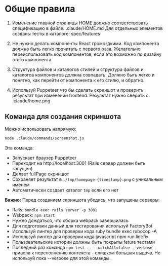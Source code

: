 # Общие правила

1. Изменение главной страницы HOME должно соответствовать спецификацию в файле: .claude/HOME.md
   Для отдельных элементов созданы тесты в каталоге: spec/features

2. Не нужно делать компоненты React громоздкими. Код компонента должно быть легко прочитать с первого раза.
   Желательно переиспользовать код компонентов, если это возможно по дизайну этого компонента.

3. Структура файлов и каталогов стилей и структура файлов и каталогов компонентов должна совпадать.
   Должно быть легко и понятно, как перейти от компонента к его стилю, и обратно.

4. Используй Puppeteer что бы сделать скриншот и проверить результат при изменении frontend.
   Результат нужно сверить с: .claude/home.png

## Команда для создания скриншота

Можно использовать напрямую:

```bash
node .claude/commands/screenshot.js
```

Эта команда:

- Запускает браузер Puppeteer
- Переходит на http://localhost:3001 (Rails сервер должен быть запущен)
- Делает fullPage скриншот
- Сохраняет результат в `./tmp/homepage-{timestamp}.png` с уникальным именем
- Автоматически создает каталог `tmp` если его нет

**Важно:** Перед созданием скриншота убедись, что запущены серверы:

- Rails: `bundle exec rails server -p 3001`
- Webpack: `npm start`
- Нужно дождаться, что сборка webpack завершилась
- Для подготовки данный для тестирования используй FactoryBot
- Используй линтер для проверки кода ruby
  bundle exec rubocop -A
- Используй линтер для проверки кода javascript
  npm run lint:fix
- Пользовательские истории должны быть покрыты feture тестами
- Последний раз команда `npm test -- --watchAll=false --verbose` привела к переполнению контекста - слишком большая выдача. Не используй пока --verbose для этой команды.